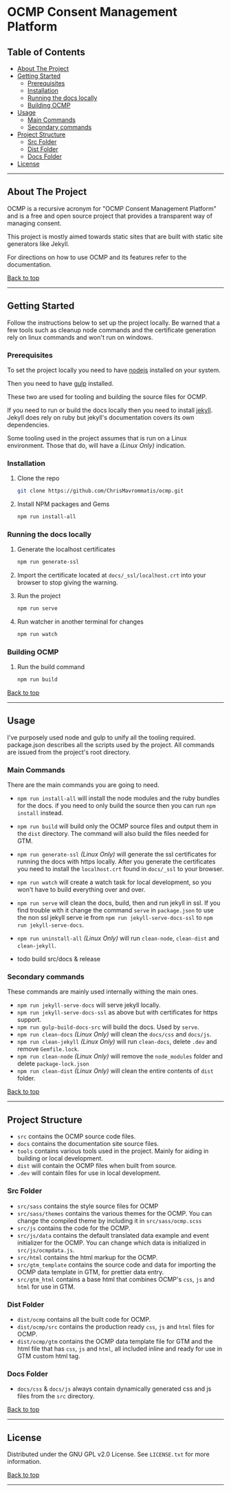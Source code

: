 # OCMP Consent Management Platform

## Table of Contents

- [About The Project](#about-the-project)
- [Getting Started](#getting-started)
  - [Prerequisites](#prerequisites)
  - [Installation](#installation)
  - [Running the docs locally](#running-the-docs-locally)
  - [Building OCMP](#building-ocmp)
- [Usage](#usage)
  - [Main Commands](#main-commands)
  - [Secondary commands](#secondary-commands)
- [Project Structure](#project-structure)
  - [Src Folder](#src-folder)
  - [Dist Folder](#dist-folder)
  - [Docs Folder](#docs-folder)
- [License](#license)


----

## About The Project

OCMP is a recursive acronym for "OCMP Consent Management Platform" and is a free and open source project that provides a transparent way of managing consent.

This project is mostly aimed towards static sites that are built with static site generators like Jekyll.

For directions on how to use OCMP and its features refer to the documentation.

[Back to top](#ocmp-consent-management-platform)

----

## Getting Started

Follow the instructions below to set up the project locally.
Be warned that a few tools such as cleanup node commands and the certificate generation rely on linux commands and won't run on windows.

### Prerequisites

To set the project locally you need to have [nodejs](https://nodejs.org/en/download/) installed on your system.

Then you need to have [gulp](https://gulpjs.com/docs/en/getting-started/quick-start/) installed.

These two are used for tooling and building the source files for OCMP.

If you need to run or build the docs locally then you need to install [jekyll](https://jekyllrb.com/docs/).
Jekyll does rely on ruby but jekyll's documentation covers its own dependencies.

Some tooling used in the project assumes that is run on a Linux environment. Those that do, will have a *(Linux Only)* indication.

### Installation

1. Clone the repo

   ```sh
   git clone https://github.com/ChrisMavrommatis/ocmp.git
   ```

2. Install NPM packages and Gems

   ```sh
   npm run install-all
   ```

### Running the docs locally

1. Generate the localhost certificates

   ```sh
   npm run generate-ssl
   ```

2. Import the certificate located at `docs/_ssl/localhost.crt` into your browser to stop giving the warning.

3. Run the project

   ```sh
   npm run serve
   ```

4. Run watcher in another terminal for changes

   ```sh
   npm run watch
   ```

### Building OCMP

1. Run the build command

   ```sh
   npm run build
   ```

[Back to top](#ocmp-consent-management-platform)

----

## Usage

I've purposely used node and gulp to unify all the tooling required.
package.json describes all the scripts used by the project.
All commands are issued from the project's root directory.

### Main Commands

There are the main commands you are going to need.

- `npm run install-all` will install the node modules and the ruby bundles for the docs. if you need to only build the source then you can run `npm install` instead.

- `npm run build` will build only the OCMP source files and output them in the `dist` directory. The command will also build the files needed for GTM.

- `npm run generate-ssl` *(Linux Only)* will generate the ssl certificates for running the docs with https locally. After you generate the certificates you need to install the `localhost.crt` found in `docs/_ssl` to your browser.

- `npm run watch` will create a watch task for local development, so you won't have to build everything over and over.

- `npm run serve` will clean the docs, build, then and run jekyll in ssl. If you find trouble with it change the command `serve` in `package.json` to use the non ssl jekyll serve ie from `npm run jekyll-serve-docs-ssl` to `npm run jekyll-serve-docs`.

- `npm run uninstall-all` *(Linux Only)* will run `clean-node`, `clean-dist` and `clean-jekyll`.

- todo build src/docs & release

### Secondary commands

These commands are mainly used internally withing the main ones.

- `npm run jekyll-serve-docs` will serve jekyll locally.
- `npm run jekyll-serve-docs-ssl` as above but with certificates for https support.
- `npm run gulp-build-docs-src` will build the docs. Used by `serve`.
- `npm run clean-docs` *(Linux Only)* will clean the `docs/css` and `docs/js`.
- `npm run clean-jekyll` *(Linux Only)* will run `clean-docs`, delete `.dev` and remove `Gemfile.lock`.
- `npm run clean-node` *(Linux Only)* will remove the `node_modules` folder and delete `package-lock.json`
- `npm run clean-dist` *(Linux Only)* will clean the entire contents of `dist` folder.

[Back to top](#ocmp-consent-management-platform)

----

## Project Structure

- `src` contains the OCMP source code files.
- `docs` contains the documentation site source files.
- `tools` contains various tools used in the project. Mainly for aiding in building or local development.
- `dist` will contain the OCMP files when built from source.
- `.dev` will contain files for use in local development.

### Src Folder

- `src/sass` contains the style source files for OCMP
- `src/sass/themes` contains the various themes for the OCMP. You can change the compiled theme by including it in `src/sass/ocmp.scss`
- `src/js` contains the code for the OCMP.
- `src/js/data` contains the default translated data example and event initializer for the OCMP. You can change which data is initialized in `src/js/ocmpdata.js`.
- `src/html` contains the html markup for the OCMP.
- `src/gtm_template` contains the source code and data for importing the OCMP data template in GTM, for prettier data entry.
- `src/gtm_html` contains a base html that combines OCMP's `css`, `js` and `html` for use in GTM.

### Dist Folder

- `dist/ocmp` contains all the built code for OCMP.
- `dist/ocmp/src` contains the production ready `css`, `js` and `html` files for OCMP.
- `dist/ocmp/gtm` contains the OCMP data template file for GTM and the html file that has `css`, `js` and `html`, all included inline and ready for use in GTM custom html tag.

### Docs Folder

- `docs/css` & `docs/js` always contain dynamically generated css and js files from the `src` directory.

[Back to top](#ocmp-consent-management-platform)

----

## License

Distributed under the GNU GPL v2.0 License. See `LICENSE.txt` for more information.

[Back to top](#ocmp-consent-management-platform)

----
